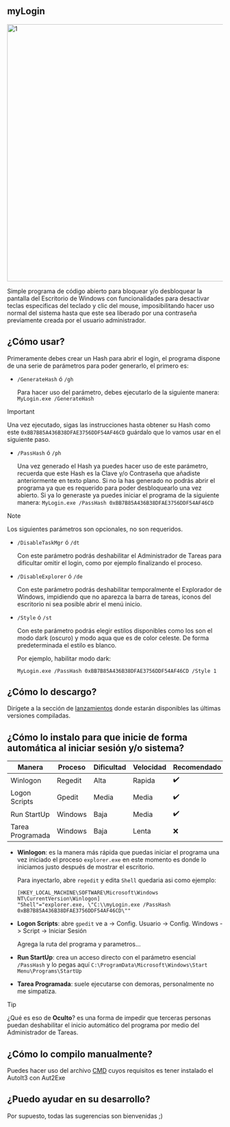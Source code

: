 ## myLogin

<img width="800" height="600" alt="1" src="https://github.com/user-attachments/assets/bbc63ff2-34e8-44cf-a575-bc7b4ab930c4" />

Simple programa de código abierto para bloquear y/o desbloquear la pantalla del Escritorio de Windows con funcionalidades para desactivar teclas especificas del teclado y clic del mouse, imposibilitando hacer uso normal del sistema hasta que este sea liberado por una contraseña previamente creada por el usuario administrador.

## ¿Cómo usar?

Primeramente debes crear un Hash para abrir el login, el programa dispone de una serie de parámetros para poder generarlo, el primero es:

- ``/GenerateHash`` ó ``/gh``
  
  Para hacer uso del parámetro, debes ejecutarlo de la siguiente manera:
  ``MyLogin.exe /GenerateHash``
  
> [!IMPORTANT]
> Una vez ejecutado, sigas las instrucciones hasta obtener su Hash como este `0xBB7B85A436B38DFAE3756DDF54AF46CD`
> guárdalo que lo vamos usar en el siguiente paso.
  

- ``/PassHash`` ó ``/ph``

  Una vez generado el Hash ya puedes hacer uso de este parámetro, recuerda que este Hash es la Clave y/o Contraseña que añadiste anteriormente en texto plano. Si no la has generado no podrás abrir el programa ya que es requerido para poder desbloquearlo una vez abierto. Si ya lo generaste ya puedes iniciar el programa de la siguiente manera: ``MyLogin.exe /PassHash 0xBB7B85A436B38DFAE3756DDF54AF46CD``

> [!NOTE]
> Los siguientes parámetros son opcionales, no son requeridos.
  

- ``/DisableTaskMgr`` ó ``/dt``

  Con este parámetro podrás deshabilitar el Administrador de Tareas para dificultar omitir el login, como por ejemplo finalizando el proceso.
  

- ``/DisableExplorer`` ó ``/de``

  Con este parámetro podrás deshabilitar temporalmente el Explorador de Windows, impidiendo que no aparezca la barra de tareas, iconos del escritorio ni sea posible abrir el menú inicio.
  

- ``/Style`` ó ``/st``

  Con este parámetro podrás elegir estilos disponibles como los son el modo dark (oscuro) y modo aqua que es de color celeste. De forma predeterminada el estilo es blanco.

  Por ejemplo, habilitar modo dark:

  ``MyLogin.exe /PassHash 0xBB7B85A436B38DFAE3756DDF54AF46CD /Style 1``

## ¿Cómo lo descargo?

Dirígete a la sección de [lanzamientos](https://github.com/mlibre2/myLogin/releases) donde estarán disponibles las últimas versiones compiladas.

## ¿Cómo lo instalo para que inicie de forma automática al iniciar sesión y/o sistema?

| Manera | Proceso | Dificultad | Velocidad | Recomendado | Oculto |
|------ |-----|-----|-----|-----|-----|
| Winlogon | Regedit | Alta | Rapida | :heavy_check_mark: | :heavy_check_mark: |
| Logon Scripts | Gpedit | Media | Media | :heavy_check_mark: | :heavy_check_mark: |
| Run StartUp | Windows | Baja | Media | :heavy_check_mark: | :x: |
| Tarea Programada | Windows | Baja | Lenta | :x: | :x: |

- **Winlogon**: es la manera más rápida que puedas iniciar el programa una vez iniciado el proceso ``explorer.exe`` en este momento es donde lo iniciamos justo después de mostrar el escritorio.

  Para inyectarlo, abre ``regedit`` y edita ``Shell`` quedaria asi como ejemplo:

  ```
  [HKEY_LOCAL_MACHINE\SOFTWARE\Microsoft\Windows NT\CurrentVersion\Winlogon]
  "Shell"="explorer.exe, \"C:\\myLogin.exe /PassHash 0xBB7B85A436B38DFAE3756DDF54AF46CD\""
  ```

  
- **Logon Scripts**: abre ``gpedit`` ve a -> Config. Usuario -> Config. Windows -> Script -> Iniciar Sesión

  Agrega la ruta del programa y parametros...
- **Run StartUp**: crea un acceso directo con el parámetro esencial ``/PassHash`` y lo pegas aquí ``C:\ProgramData\Microsoft\Windows\Start Menu\Programs\StartUp``
- **Tarea Programada**: suele ejecutarse con demoras, personalmente no me simpatiza.

> [!TIP]
> ¿Qué es eso de **Oculto**?
> es una forma de impedir que terceras personas puedan deshabilitar el inicio automático del programa por medio del Administrador de Tareas.

## ¿Cómo lo compilo manualmente?

Puedes hacer uso del archivo [CMD](https://github.com/mlibre2/myLogin/tree/main/compile) cuyos requisitos es tener instalado el AutoIt3 con Aut2Exe

## ¿Puedo ayudar en su desarrollo?

Por supuesto, todas las sugerencias son bienvenidas ;)
